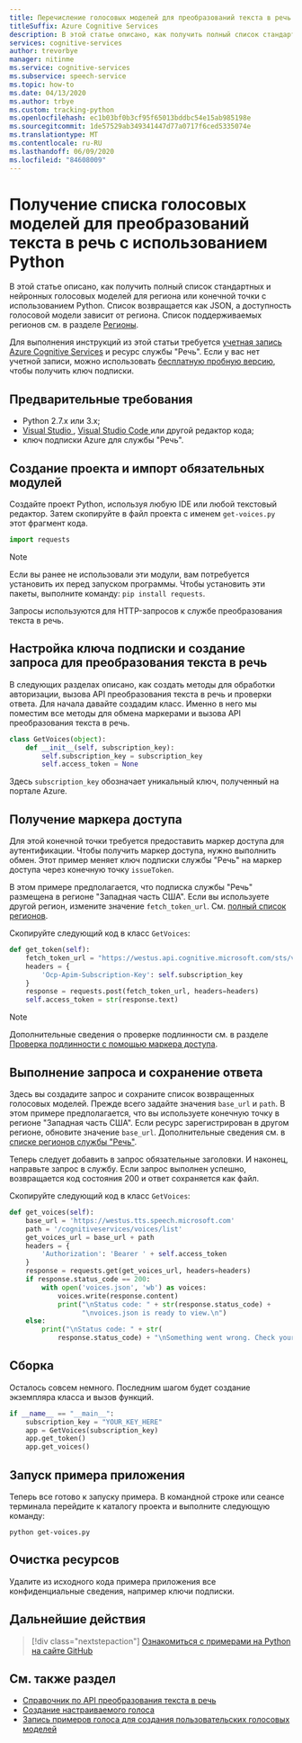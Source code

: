 ```yaml
---
title: Перечисление голосовых моделей для преобразований текста в речь с помощью Python — служба "Речь"
titleSuffix: Azure Cognitive Services
description: В этой статье описано, как получить полный список стандартных и нейронных голосовых моделей для региона или конечной точки с использованием Python. Список возвращается как JSON, а доступность голосовой модели зависит от региона.
services: cognitive-services
author: trevorbye
manager: nitinme
ms.service: cognitive-services
ms.subservice: speech-service
ms.topic: how-to
ms.date: 04/13/2020
ms.author: trbye
ms.custom: tracking-python
ms.openlocfilehash: ec1b03bf0b3cf95f65013bddbc54e15ab985198e
ms.sourcegitcommit: 1de57529ab349341447d77a0717f6ced5335074e
ms.translationtype: MT
ms.contentlocale: ru-RU
ms.lasthandoff: 06/09/2020
ms.locfileid: "84608009"
---
```

# <a name="get-the-list-of-text-to-speech-voices-using-python"></a>Получение списка голосовых моделей для преобразований текста в речь с использованием Python

В этой статье описано, как получить полный список стандартных и нейронных голосовых моделей для региона или конечной точки с использованием Python. Список возвращается как JSON, а доступность голосовой модели зависит от региона. Список поддерживаемых регионов см. в разделе [Регионы](regions.md).

Для выполнения инструкций из этой статьи требуется [учетная запись Azure Cognitive Services](https://docs.microsoft.com/azure/cognitive-services/cognitive-services-apis-create-account) и ресурс службы "Речь". Если у вас нет учетной записи, можно использовать [бесплатную пробную версию](get-started.md), чтобы получить ключ подписки.

## <a name="prerequisites"></a>Предварительные требования

* Python 2.7.x или 3.x;
* <a href="https://visualstudio.microsoft.com/downloads/" target="_blank">Visual Studio <span class="docon docon-navigate-external x-hidden-focus"></span></a>, <a href="https://code.visualstudio.com/download" target="_blank"> Visual Studio Code <span class="docon docon-navigate-external x-hidden-focus"></span></a> или другой редактор кода;
* ключ подписки Azure для службы "Речь".

## <a name="create-a-project-and-import-required-modules"></a>Создание проекта и импорт обязательных модулей

Создайте проект Python, используя любую IDE или любой текстовый редактор. Затем скопируйте в файл проекта с именем `get-voices.py` этот фрагмент кода.

```python
import requests
```

> [!NOTE]
> Если вы ранее не использовали эти модули, вам потребуется установить их перед запуском программы. Чтобы установить эти пакеты, выполните команду: `pip install requests`.

Запросы используются для HTTP-запросов к службе преобразования текста в речь.

## <a name="set-the-subscription-key-and-create-a-prompt-for-tts"></a>Настройка ключа подписки и создание запроса для преобразования текста в речь

В следующих разделах описано, как создать методы для обработки авторизации, вызова API преобразования текста в речь и проверки ответа. Для начала давайте создадим класс. Именно в него мы поместим все методы для обмена маркерами и вызова API преобразования текста в речь.

```python
class GetVoices(object):
    def __init__(self, subscription_key):
        self.subscription_key = subscription_key
        self.access_token = None
```

Здесь `subscription_key` обозначает уникальный ключ, полученный на портале Azure.

## <a name="get-an-access-token"></a>Получение маркера доступа

Для этой конечной точки требуется предоставить маркер доступа для аутентификации. Чтобы получить маркер доступа, нужно выполнить обмен. Этот пример меняет ключ подписки службы "Речь" на маркер доступа через конечную точку `issueToken`.

В этом примере предполагается, что подписка службы "Речь" размещена в регионе "Западная часть США". Если вы используете другой регион, измените значение `fetch_token_url`. См. [полный список регионов](https://docs.microsoft.com/azure/cognitive-services/speech-service/regions#rest-apis).

Скопируйте следующий код в класс `GetVoices`:

```python
def get_token(self):
    fetch_token_url = "https://westus.api.cognitive.microsoft.com/sts/v1.0/issueToken"
    headers = {
        'Ocp-Apim-Subscription-Key': self.subscription_key
    }
    response = requests.post(fetch_token_url, headers=headers)
    self.access_token = str(response.text)
```

> [!NOTE]
> Дополнительные сведения о проверке подлинности см. в разделе [Проверка подлинности с помощью маркера доступа](https://docs.microsoft.com/azure/cognitive-services/authentication#authenticate-with-an-authentication-token).

## <a name="make-a-request-and-save-the-response"></a>Выполнение запроса и сохранение ответа

Здесь вы создадите запрос и сохраните список возвращенных голосовых моделей. Прежде всего задайте значения `base_url` и `path`. В этом примере предполагается, что вы используете конечную точку в регионе "Западная часть США". Если ресурс зарегистрирован в другом регионе, обновите значение `base_url`. Дополнительные сведения см. в [списке регионов службы "Речь"](https://docs.microsoft.com/azure/cognitive-services/speech-service/regions#text-to-speech).

Теперь следует добавить в запрос обязательные заголовки. И наконец, направьте запрос в службу. Если запрос выполнен успешно, возвращается код состояния 200 и ответ сохраняется как файл.

Скопируйте следующий код в класс `GetVoices`:

```python
def get_voices(self):
    base_url = 'https://westus.tts.speech.microsoft.com'
    path = '/cognitiveservices/voices/list'
    get_voices_url = base_url + path
    headers = {
        'Authorization': 'Bearer ' + self.access_token
    }
    response = requests.get(get_voices_url, headers=headers)
    if response.status_code == 200:
        with open('voices.json', 'wb') as voices:
            voices.write(response.content)
            print("\nStatus code: " + str(response.status_code) +
                  "\nvoices.json is ready to view.\n")
    else:
        print("\nStatus code: " + str(
            response.status_code) + "\nSomething went wrong. Check your subscription key and headers.\n")
```

## <a name="put-it-all-together"></a>Сборка

Осталось совсем немного. Последним шагом будет создание экземпляра класса и вызов функций.

```python
if __name__ == "__main__":
    subscription_key = "YOUR_KEY_HERE"
    app = GetVoices(subscription_key)
    app.get_token()
    app.get_voices()
```

## <a name="run-the-sample-app"></a>Запуск примера приложения

Теперь все готово к запуску примера. В командной строке или сеансе терминала перейдите к каталогу проекта и выполните следующую команду:

```console
python get-voices.py
```

## <a name="clean-up-resources"></a>Очистка ресурсов

Удалите из исходного кода примера приложения все конфиденциальные сведения, например ключи подписки.

## <a name="next-steps"></a>Дальнейшие действия

> [!div class="nextstepaction"]
> [Ознакомиться с примерами на Python на сайте GitHub](https://github.com/Azure-Samples/Cognitive-Speech-TTS/tree/master/Samples-Http/Python)

## <a name="see-also"></a>См. также раздел

* [Справочник по API преобразования текста в речь](https://docs.microsoft.com/azure/cognitive-services/speech-service/rest-apis)
* [Создание настраиваемого голоса](how-to-customize-voice-font.md)
* [Запись примеров голоса для создания пользовательских голосовых моделей](record-custom-voice-samples.md)
